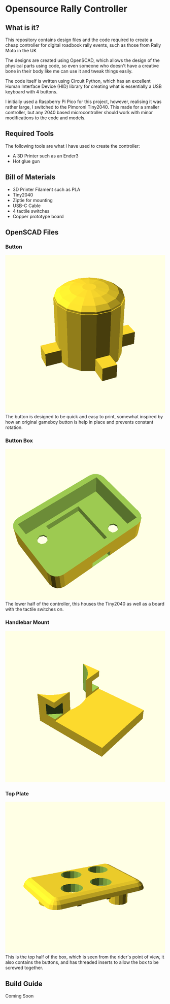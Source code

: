# Opensource Rally Controller

## What is it?

This repository contains design files and the code required to create a cheap controller for digital roadbook rally events, such as those from Rally Moto in the UK

The designs are created using OpenSCAD, which allows the design of the physical parts using code, so even someone who doesn't have a creative bone in their body like me can use it and tweak things easily.

The code itself is written using Circuit Python, which has an excellent Human Interface Device (HID) library for creating what is essentially a USB keyboard with 4 buttons.

I initially used a Raspberry Pi Pico for this project, however, realising it was rather large, I switched to the Pimoroni Tiny2040. This made for a smaller controller, but any 2040 based microcontroller should work with minor modifications to the code and models.

## Required Tools

The following tools are what I have used to create the controller:

* A 3D Printer such as an Ender3
* Hot glue gun

## Bill of Materials

* 3D Printer Filament such as PLA
* Tiny2040
* Ziptie for mounting
* USB-C Cable
* 4 tactile switches
* Copper prototype board

## OpenSCAD Files
### Button
![Image of the Button model in OpenSCAD](img/button.png)
The button is designed to be quick and easy to print, somewhat inspired by how an original gameboy button is help in place and prevents constant rotation.

### Button Box
![Image of the Lowerhalf of case in OpenSCAD](img/button_box.png)
The lower half of the controller, this houses the Tiny2040 as well as a board with the tactile switches on.

### Handlebar Mount
![Image of the handlebar model in OpenSCAD](img/handlebar_mount.png)

### Top Plate
![Image of the top half of the case model in OpenSCAD](img/top_plate.png)
This is the top half of the box, which is seen from the rider's point of view, it also contains the buttons, and has threaded inserts to allow the box to be screwed together.

## Build Guide

Coming Soon


